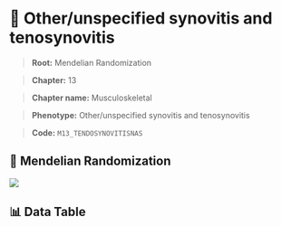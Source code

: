 # 🧪 Other/unspecified synovitis and tenosynovitis

> **Root:** Mendelian Randomization

> **Chapter:** 13  

> **Chapter name:** Musculoskeletal

> **Phenotype:** Other/unspecified synovitis and tenosynovitis  

> **Code:** `M13_TENDOSYNOVITISNAS`

## 🧬 Mendelian Randomization  

<img src="/MR/Figures/Forward/M13_TENDOSYNOVITISNAS.png"/>

## 📊 Data Table

<CsvTableMRF src="/MR/Data/Forward/M13_TENDOSYNOVITISNAS.csv"/>
